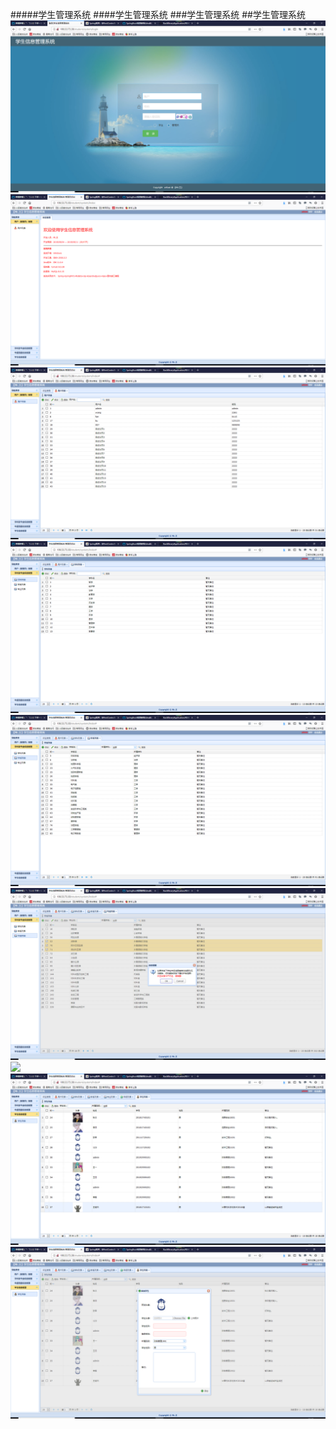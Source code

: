 #####学生管理系统
####学生管理系统
###学生管理系统
##学生管理系统
![](readme_img/01.png)
![](readme_img/02.png)
![](readme_img/03.png)
![](readme_img/04.png)
![](readme_img/05.png)
![](readme_img/06.png)
![](readme_img/07png)
![](readme_img/08.png)
![](readme_img/09.png)